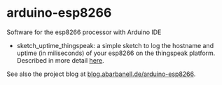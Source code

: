 # arduino-esp8266
Software for the esp8266 processor with Arduino IDE

- sketch_uptime_thingspeak: a simple sketch to log the hostname and uptime (in miliseconds) of your esp8266 on the thingspeak platform. Described in more detail [here](http://blog.abarbanell.de/arduino-esp8266/iot/setup/).

See also the project blog at [blog.abarbanell.de/arduino-esp8266](http://blog.abarbanell.de/arduino-esp8266).


